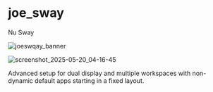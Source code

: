 # joe_sway
Nu Sway

![joeswqay_banner](https://github.com/user-attachments/assets/b5d38592-9543-40b0-be5f-1af04cf1c903)

![screenshot_2025-05-20_04-16-45](https://github.com/user-attachments/assets/715ae71d-f98d-4fe0-b24b-3aefa1908bd4)

Advanced setup for dual display and multiple workspaces with non-dynamic default apps starting in a fixed layout.
